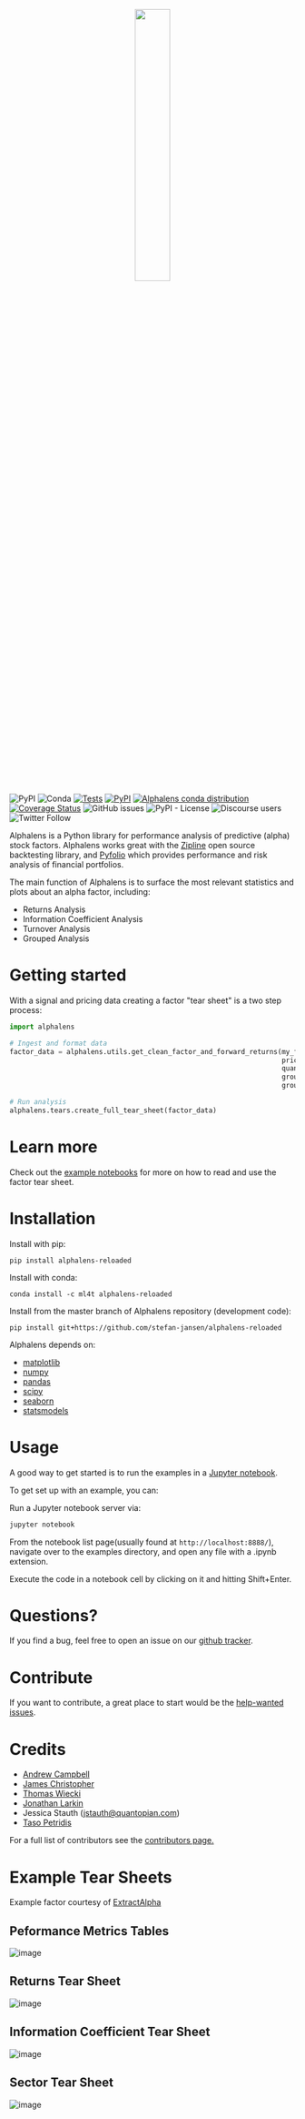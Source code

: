 <p align="center">
<a href="https://alphalens.ml4trading.io">
<img src="https://i.imgur.com/uf8PmQO.png" width="35%">
</a>
</p>

![PyPI](https://img.shields.io/pypi/v/alphalens-reloaded)
![Conda](https://img.shields.io/conda/pn/ml4t/alphalens-reloaded)
[![Tests](https://github.com/stefan-jansen/alphalens-reloaded/actions/workflows/unit_tests.yml/badge.svg)](https://github.com/stefan-jansen/alphalens-reloaded/actions/workflows/unit_tests.yml)
[![PyPI](https://github.com/stefan-jansen/alphalens-reloaded/actions/workflows/build_wheels.yml/badge.svg)](https://github.com/stefan-jansen/alphalens-reloaded/actions/workflows/build_wheels.yml)
[![Alphalens conda distribution](https://github.com/stefan-jansen/alphalens-reloaded/actions/workflows/conda_package.yml/badge.svg)](https://github.com/stefan-jansen/alphalens-reloaded/actions/workflows/conda_package.yml)
[![Coverage Status](https://coveralls.io/repos/github/stefan-jansen/alphalens-reloaded/badge.svg?branch=main)](https://coveralls.io/github/stefan-jansen/alphalens-reloaded?branch=main)
![GitHub issues](https://img.shields.io/github/issues/stefan-jansen/alphalens-reloaded)
![PyPI - License](https://img.shields.io/pypi/l/alphalens-reloaded)
![Discourse users](https://img.shields.io/discourse/users?server=https%3A%2F%2Fexchange.ml4trading.io%2F)
![Twitter Follow](https://img.shields.io/twitter/follow/ml4trading?style=social)

Alphalens is a Python library for performance analysis of predictive
(alpha) stock factors. Alphalens works great with the
[Zipline](https://www.zipline.ml4trading.io/) open source backtesting library, and [Pyfolio](https://github.com/quantopian/pyfolio) which provides performance and risk analysis of financial portfolios.

The main function of Alphalens is to surface the most relevant statistics and plots about an alpha factor, including:

- Returns Analysis
- Information Coefficient Analysis
- Turnover Analysis
- Grouped Analysis

# Getting started

With a signal and pricing data creating a factor \"tear sheet\" is a two step process:

```python
import alphalens

# Ingest and format data
factor_data = alphalens.utils.get_clean_factor_and_forward_returns(my_factor,
                                                                   pricing,
                                                                   quantiles=5,
                                                                   groupby=ticker_sector,
                                                                   groupby_labels=sector_names)

# Run analysis
alphalens.tears.create_full_tear_sheet(factor_data)
```

# Learn more

Check out the [example notebooks](https://github.com/stefan-jansen/alphalens-reloaded/tree/master/alphalens/examples)
for more on how to read and use the factor tear sheet.

# Installation

Install with pip:

    pip install alphalens-reloaded

Install with conda:

    conda install -c ml4t alphalens-reloaded

Install from the master branch of Alphalens repository (development code):

    pip install git+https://github.com/stefan-jansen/alphalens-reloaded

Alphalens depends on:

- [matplotlib](https://github.com/matplotlib/matplotlib)
- [numpy](https://github.com/numpy/numpy)
- [pandas](https://github.com/pandas-dev/pandas)
- [scipy](https://github.com/scipy/scipy)
- [seaborn](https://github.com/mwaskom/seaborn)
- [statsmodels](https://github.com/statsmodels/statsmodels)

# Usage

A good way to get started is to run the examples in a [Jupyter notebook](https://jupyter.org/).

To get set up with an example, you can:

Run a Jupyter notebook server via:

```bash
jupyter notebook
```

From the notebook list page(usually found at `http://localhost:8888/`), navigate over to the examples directory, and open any file with a .ipynb extension.

Execute the code in a notebook cell by clicking on it and hitting Shift+Enter.

# Questions?

If you find a bug, feel free to open an issue on our [github tracker](https://github.com/stefan-jansen/alphalens-reloaded/issues).

# Contribute

If you want to contribute, a great place to start would be the
[help-wanted issues](https://github.com/stefan-jansen/alphalens-reloaded/issues?q=is%3Aopen+is%3Aissue+label%3A%22help+wanted%22).

# Credits

- [Andrew Campbell](https://github.com/a-campbell)
- [James Christopher](https://github.com/jameschristopher)
- [Thomas Wiecki](https://github.com/twiecki)
- [Jonathan Larkin](https://github.com/marketneutral)
- Jessica Stauth (<jstauth@quantopian.com>)
- [Taso Petridis](https://github.com/tasopetridis)

For a full list of contributors see the [contributors page.](https://github.com/stefan-jansen/alphalens-reloaded/graphs/contributors)

# Example Tear Sheets

Example factor courtesy of [ExtractAlpha](https://extractalpha.com/)

## Peformance Metrics Tables

![image](https://i.imgur.com/4T8cziG.png)

## Returns Tear Sheet

![image](https://i.imgur.com/aVs3KiM.png)

## Information Coefficient Tear Sheet

![image](https://i.imgur.com/vAm8okb.png)

## Sector Tear Sheet

![image](https://i.imgur.com/pnBs0ta.png)
